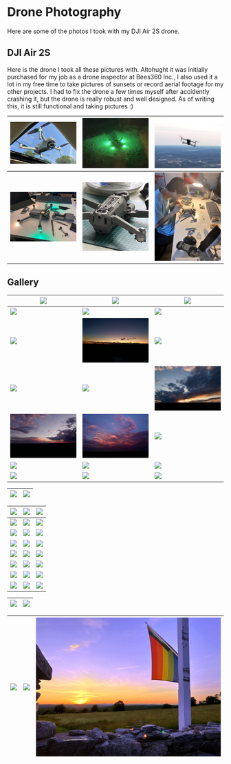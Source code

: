 # Drone Photography

Here are some of the photos I took with my DJI Air 2S drone.

## DJI Air 2S

Here is the drone I took all these pictures with. Altohught it was initially purchased for my job as a drone inspector at Bees360 Inc., I also used it a lot in my free time to take pictures of sunsets or record aerial footage for my other projects. I had to fix the drone a few times myself after accidently crashing it, but the drone is really robust and well designed. As of writing this, it is still functional and taking pictures :)

|<img src="drone/drone_00.jpg">|<img src="drone/drone_01.jpg">|<img src="drone/drone_02.jpg">|
|-|-|-|
|<img src="drone/drone_04.jpg">|<img src="drone/drone_05.jpg">|<img src="drone/drone_06.jpg">|

## Gallery

|<img src="supp/snow_01.jpg">|<img src="supp/snow_02.jpg">|<img src="supp/snow_03.jpg">|
|-|-|-|
|<img src="supp/nagog_1.jpg">|<img src="supp/nagog_2.jpg">|<img src="supp/nagog_3.jpg">|
|<img src="supp/nara_0_0.jpg">|<img src="supp/nara_0_2.jpg">|<img src="supp/nara_1_2.jpg">|
|<img src="supp/cloud_0.jpg">|<img src="supp/cloud_2.jpg">|<img src="supp/cloud_5.jpg">|
|<img src="supp/cloud_4.jpg">|<img src="supp/cloud_1.jpg">|<img src="supp/cloud_6.jpg">|
|<img src="supp/sun_05.jpg">|<img src="supp/sun_04.jpg">|<img src="supp/sun_06.jpg">|
|<img src="supp/sun_02.jpg">|<img src="supp/sun_01.jpg">|<img src="supp/sun_00.jpg">|

|<img src="supp/hill_w_01.jpg">|<img src="supp/hill_w_02.jpg">|
|-|-|

|<img src="supp/hill_00.jpg">|<img src="supp/hill_01.jpg">|<img src="supp/hill_02.jpg">|
|-|-|-|
|<img src="supp/house_00.jpg">|<img src="supp/house_01.jpg">|<img src="supp/house_02.jpg">|
|<img src="supp/house_07.jpg">|<img src="supp/house_06.jpg">|<img src="supp/house_05.jpg">|
|<img src="supp/islands_00.jpg">|<img src="supp/islands_03.jpg">|<img src="supp/islands_02.jpg">|
|<img src="supp/cove_01.jpg">|<img src="supp/trip_01.jpg">|<img src="supp/trip_02.jpg">|
|<img src="supp/beach_03.jpg">|<img src="supp/beach_00.jpg">|<img src="supp/beach_01.jpg">|
|<img src="supp/bc_vert_00.jpg">|<img src="supp/bc_vert_01.jpg">|<img src="supp/bc_vert_02.jpg">|
|<img src="supp/beach_05.jpg">|<img src="supp/bc_00.jpg">|<img src="supp/bc_01.jpg">|

|<img src="supp/vert_00.jpg">|<img src="supp/vert_01.jpg">|
|-|-|

|<img src="supp/g_00.jpg">|<img src="supp/ab_00.jpg">|<img src="supp/hill_g_01.jpg">|
|-|-|-|